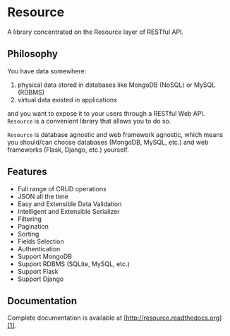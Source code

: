 Resource
========

A library concentrated on the Resource layer of RESTful API.


Philosophy
----------

You have data somewhere:

1. physical data stored in databases like MongoDB (NoSQL) or MySQL (RDBMS)
2. virtual data existed in applications

and you want to expose it to your users through a RESTful Web API. `Resource` is a convenient library that allows you to do so.

`Resource` is database agnostic and web framework agnostic, which means you should/can choose databases (MongoDB, MySQL, etc.) and web frameworks (Flask, Django, etc.) yourself.


Features
--------

+ Full range of CRUD operations
+ JSON all the time
+ Easy and Extensible Data Validation
+ Intelligent and Extensible Serializer
+ Filtering
+ Pagination
+ Sorting
+ Fields Selection
+ Authentication
+ Support MongoDB
+ Support RDBMS (SQLite, MySQL, etc.)
+ Support Flask
+ Support Django


Documentation
-------------

Complete documentation is available at [http://resource.readthedocs.org][1].


[1]: http://resource.readthedocs.org
